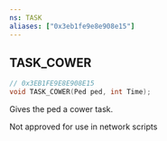 ```yaml
---
ns: TASK
aliases: ["0x3eb1fe9e8e908e15"]
---
```

## TASK_COWER

```c
// 0x3EB1FE9E8E908E15
void TASK_COWER(Ped ped, int Time);
```

Gives the ped a cower task.

Not approved for use in network scripts

